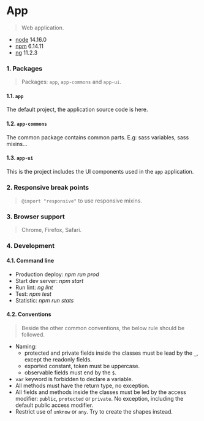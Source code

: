 # App

> Web application.

+ [node](http://nodejs.org) 14.16.0
+ [npm](http://npmjs.com) 6.14.11
+ [ng](http://angular.io) 11.2.3

### 1. Packages

> Packages: `app`, `app-commons` and `app-ui`.

#### 1.1. `app`  
The default project, the application source code is here.

#### 1.2. `app-commons`  
The common package contains common parts. E.g: sass variables, sass mixins...

#### 1.3. `app-ui`
This is the project includes the UI components used in the `app` application.

### 2. Responsive break points

> `@import "responsive"` to use responsive mixins.  

### 3. Browser support

> Chrome, Firefox, Safari.

### 4. Development

#### 4.1. Command line
+ Production deploy: *npm run prod*
+ Start dev server: *npm start*
+ Run lint: *ng lint*
+ Test: *npm test*
+ Statistic: *npm run stats*

#### 4.2. Conventions

> Beside the other common conventions, the below rule should be followed.

+ Naming:
    - protected and private fields inside the classes must be lead by the `_`, except the readonly fields.
    - exported constant, token must be uppercase.
    - observable fields must end by the `$`.
+ `var` keyword is forbidden to declare a variable.
+ All methods must have the return type, no exception.
+ All fields and methods inside the classes must be led by the access modifier: `public`, `protected` or `private`. No exception, including the default public access modifier.
+ Restrict use of `unknow` or `any`. Try to create the shapes instead.

